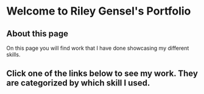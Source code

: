 # Welcome to Riley Gensel's Portfolio

## About this page
On this page you will find work that I have done showcasing my different skills.

## Click one of the links below to see my work. They are categorized by which skill I used.




